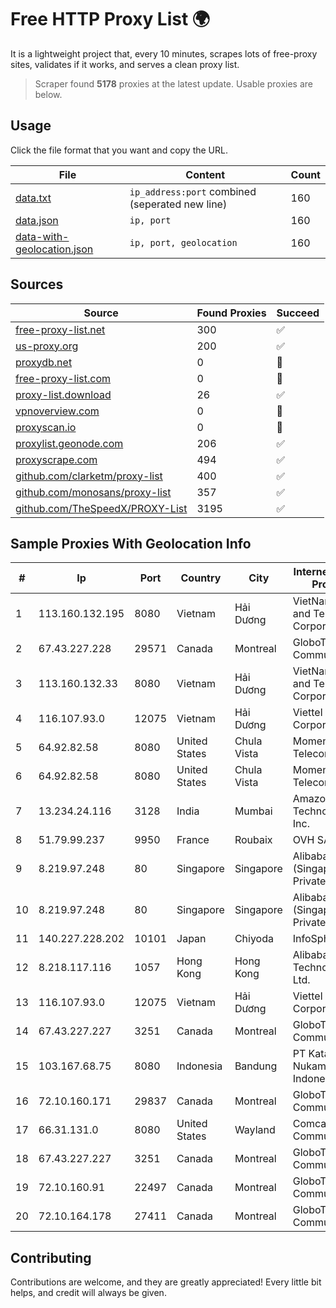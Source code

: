 
# Free HTTP Proxy List 🌍

It is a lightweight project that, every 10 minutes, scrapes lots of free-proxy sites, validates if it works, and serves a clean proxy list.


> Scraper found **5178** proxies at the latest update. Usable proxies are below.

## Usage

Click the file format that you want and copy the URL.


|File|Content|Count|
|----|-------|-----|
|[data.txt](https://raw.githubusercontent.com/themiralay/Proxy-List-World/master/data.txt)|`ip_address:port` combined (seperated new line)|160|
|[data.json](https://raw.githubusercontent.com/themiralay/Proxy-List-World/master/data.json)|`ip, port`|160|
|[data-with-geolocation.json](https://raw.githubusercontent.com/themiralay/Proxy-List-World/master/data-with-geolocation.json)|`ip, port, geolocation`|160|

## Sources

|Source|Found Proxies|Succeed|
|------|-------------|-------|
|[free-proxy-list.net](https://free-proxy-list.net)|300|✅|
|[us-proxy.org](https://www.us-proxy.org)|200|✅|
|[proxydb.net](http://proxydb.net)|0|🚫|
|[free-proxy-list.com](https://free-proxy-list.com/?page=&port=&type%5B%5D=http&type%5B%5D=https&up_time=0&search=Search)|0|🚫|
|[proxy-list.download](https://www.proxy-list.download/HTTP)|26|✅|
|[vpnoverview.com](https://vpnoverview.com/privacy/anonymous-browsing/free-proxy-servers)|0|🚫|
|[proxyscan.io](https://www.proxyscan.io)|0|🚫|
|[proxylist.geonode.com](https://proxylist.geonode.com/api/proxy-list?limit=300&page=1&sort_by=lastChecked&sort_type=desc&protocols=http,https)|206|✅|
|[proxyscrape.com](https://api.proxyscrape.com/v2/?request=displayproxies&protocol=http&timeout=10000&country=all&ssl=all&anonymity=all)|494|✅|
|[github.com/clarketm/proxy-list](https://raw.githubusercontent.com/clarketm/proxy-list/master/proxy-list-raw.txt)|400|✅|
|[github.com/monosans/proxy-list](https://raw.githubusercontent.com/monosans/proxy-list/main/proxies/http.txt)|357|✅|
|[github.com/TheSpeedX/PROXY-List](https://raw.githubusercontent.com/TheSpeedX/PROXY-List/master/http.txt)|3195|✅|


## Sample Proxies With Geolocation Info

|#|Ip|Port|Country|City|Internet Service Provider|
|-|--|----|-------|----|-------------------------|
|1|113.160.132.195|8080|Vietnam|Hải Dương|VietNam Post and Telecom Corporation|
|2|67.43.227.228|29571|Canada|Montreal|GloboTech Communications|
|3|113.160.132.33|8080|Vietnam|Hải Dương|VietNam Post and Telecom Corporation|
|4|116.107.93.0|12075|Vietnam|Hải Dương|Viettel Corporation|
|5|64.92.82.58|8080|United States|Chula Vista|Momentum Telecom, Inc.|
|6|64.92.82.58|8080|United States|Chula Vista|Momentum Telecom, Inc.|
|7|13.234.24.116|3128|India|Mumbai|Amazon Technologies Inc.|
|8|51.79.99.237|9950|France|Roubaix|OVH SAS|
|9|8.219.97.248|80|Singapore|Singapore|Alibaba Cloud (Singapore) Private Limited|
|10|8.219.97.248|80|Singapore|Singapore|Alibaba Cloud (Singapore) Private Limited|
|11|140.227.228.202|10101|Japan|Chiyoda|InfoSphere|
|12|8.218.117.116|1057|Hong Kong|Hong Kong|Alibaba (US) Technology Co., Ltd.|
|13|116.107.93.0|12075|Vietnam|Hải Dương|Viettel Corporation|
|14|67.43.227.227|3251|Canada|Montreal|GloboTech Communications|
|15|103.167.68.75|8080|Indonesia|Bandung|PT Kataji Nukami Indonesia|
|16|72.10.160.171|29837|Canada|Montreal|GloboTech Communications|
|17|66.31.131.0|8080|United States|Wayland|Comcast Cable Communications|
|18|67.43.227.227|3251|Canada|Montreal|GloboTech Communications|
|19|72.10.160.91|22497|Canada|Montreal|GloboTech Communications|
|20|72.10.164.178|27411|Canada|Montreal|GloboTech Communications|



## Contributing

Contributions are welcome, and they are greatly appreciated! Every
little bit helps, and credit will always be given.

